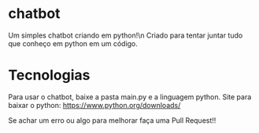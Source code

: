 # chatbot
Um simples chatbot criando em python!\n
Criado para tentar juntar tudo que conheço em python em um código.

# Tecnologias
Para usar o chatbot, baixe a pasta main.py e a linguagem python.
Site para baixar o python: https://www.python.org/downloads/

Se achar um erro ou algo para melhorar faça uma Pull Request!!


